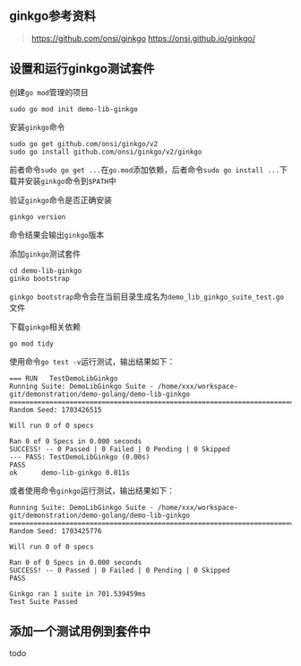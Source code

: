## ginkgo参考资料

> https://github.com/onsi/ginkgo
> https://onsi.github.io/ginkgo/



## 设置和运行ginkgo测试套件

创建`go mod`管理的项目

```shell
sudo go mod init demo-lib-ginkgo
```

安装`ginkgo`命令

```shell
sudo go get github.com/onsi/ginkgo/v2
sudo go install github.com/onsi/ginkgo/v2/ginkgo
```

前者命令`sudo go get ...`在`go.mod`添加依赖，后者命令`sudo go install ...`下载并安装`ginkgo`命令到`$PATH`中

验证`ginkgo`命令是否正确安装

```shell
ginkgo version
```

命令结果会输出`ginkgo`版本

添加`ginkgo`测试套件

```shell
cd demo-lib-ginkgo
ginko bootstrap
```

`ginkgo bootstrap`命令会在当前目录生成名为`demo_lib_ginkgo_suite_test.go`文件

下载`ginkgo`相关依赖

```shell
go mod tidy
```

使用命令`go test -v`运行测试，输出结果如下：

```shell
=== RUN   TestDemoLibGinkgo
Running Suite: DemoLibGinkgo Suite - /home/xxx/workspace-git/demonstration/demo-golang/demo-lib-ginkgo
===============================================================================================================
Random Seed: 1703426515

Will run 0 of 0 specs

Ran 0 of 0 Specs in 0.000 seconds
SUCCESS! -- 0 Passed | 0 Failed | 0 Pending | 0 Skipped
--- PASS: TestDemoLibGinkgo (0.00s)
PASS
ok      demo-lib-ginkgo 0.011s
```

或者使用命令`ginkgo`运行测试，输出结果如下：

```shell
Running Suite: DemoLibGinkgo Suite - /home/xxx/workspace-git/demonstration/demo-golang/demo-lib-ginkgo
===============================================================================================================
Random Seed: 1703425776

Will run 0 of 0 specs

Ran 0 of 0 Specs in 0.000 seconds
SUCCESS! -- 0 Passed | 0 Failed | 0 Pending | 0 Skipped
PASS

Ginkgo ran 1 suite in 701.539459ms
Test Suite Passed
```



## 添加一个测试用例到套件中

todo

